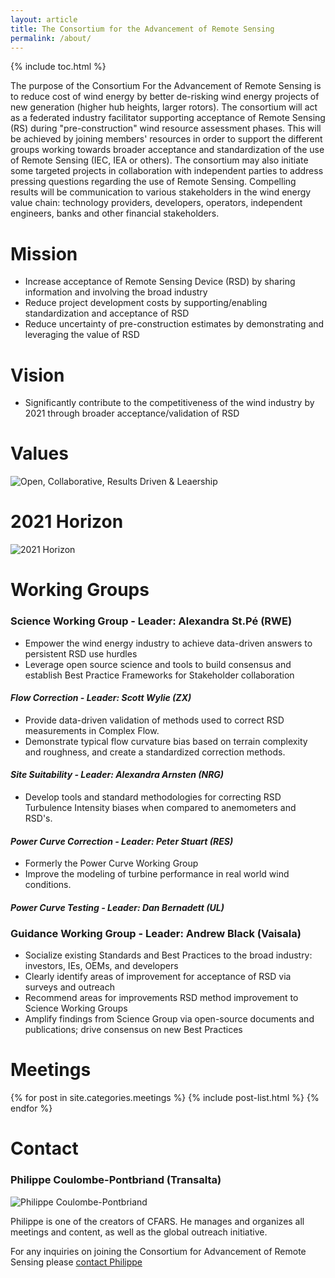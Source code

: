 ```yaml
---
layout: article
title: The Consortium for the Advancement of Remote Sensing
permalink: /about/
---
```


{% include toc.html %}

The purpose of the Consortium For the Advancement of Remote Sensing is to reduce cost of wind energy by better de-risking wind energy projects of new generation (higher hub heights, larger rotors). The consortium will act as a federated industry facilitator supporting acceptance of Remote Sensing (RS) during "pre-construction" wind resource assessment phases. This will be achieved by joining members' resources in order to support the different groups working towards broader acceptance and standardization of the use of Remote Sensing (IEC, IEA or others). The consortium may also initiate some targeted projects in collaboration with independent parties to address pressing questions regarding the use of Remote Sensing. Compelling results will be communication to various stakeholders in the wind energy value chain: technology providers, developers, operators, independent engineers, banks and other financial stakeholders.

# Mission
- Increase acceptance of Remote Sensing Device (RSD) by sharing information and involving the broad industry
- Reduce project development costs by supporting/enabling standardization and acceptance of RSD
- Reduce uncertainty of pre-construction estimates by demonstrating and leveraging the value of RSD

# Vision
- Significantly contribute to the competitiveness of the wind industry by 2021 through broader acceptance/validation of RSD

# Values
![Open, Collaborative, Results Driven & Leaership](https://cfars.github.io/images/values.jpg "Our Values")

# 2021 Horizon

![2021 Horizon](https://cfars.github.io/images/2021-horizon-image.jpg "2020 Horizon")

# Working Groups

### Science Working Group - Leader: Alexandra St.Pé (RWE)
- Empower the wind energy industry to achieve data-driven answers to persistent RSD use hurdles
- Leverage open source science and tools to build consensus and establish Best Practice Frameworks for Stakeholder collaboration 

#### *Flow Correction - Leader: Scott Wylie (ZX)*
- Provide data-driven validation of methods used to correct RSD measurements in Complex Flow. 
- Demonstrate typical flow curvature bias based on terrain complexity and roughness, and create a standardized correction methods. 

#### *Site Suitability - Leader: Alexandra Arnsten (NRG)*
- Develop tools and standard methodologies for correcting RSD Turbulence Intensity biases when compared to anemometers and RSD's. 

#### *Power Curve Correction - Leader: Peter Stuart (RES)*
- Formerly the Power Curve Working Group
- Improve the modeling of turbine performance in real world wind conditions.

#### *Power Curve Testing - Leader: Dan Bernadett (UL)*

### Guidance Working Group - Leader: Andrew Black (Vaisala)
- Socialize existing Standards and Best Practices to the broad industry: investors, IEs, OEMs, and developers
- Clearly identify areas of improvement for acceptance of RSD via surveys and outreach
- Recommend areas for improvements RSD method improvement to Science Working Groups
- Amplify findings from Science Group via open-source documents and publications; drive consensus on new Best Practices 

# Meetings

<div class="tiles">
{% for post in site.categories.meetings %}
  {% include post-list.html %}
{% endfor %}
</div><!-- /.tiles -->


# Contact
### Philippe Coulombe-Pontbriand (Transalta)

![Philippe Coulombe-Pontbriand](https://cfars.github.io/images/philippe-p.png "Philippe Coulombe-Pontbriand")

Philippe is one of the creators of CFARS. He manages and organizes all meetings and content, as well as the global outreach initiative. 

For any inquiries on joining the Consortium for Advancement of Remote Sensing please [contact Philippe](mailto:Philippe_Pontbriand@transalta.com)